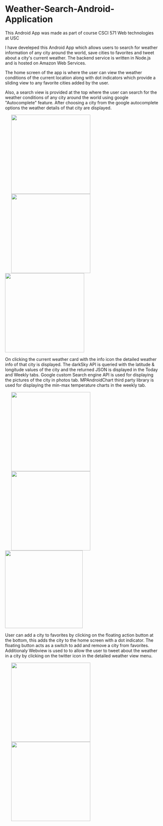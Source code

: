 # Weather-Search-Android-Application
This Android App was made as part of course CSCI 571 Web technologies at USC

I have develeped this Android App which allows users to search for weather information of any city around the world, save cities to favorites and tweet about a city's current weather. The backend service is written in Node.js and is hosted on Amazon Web Services.

The home screen of the app is where the user can view the weather conditions of the current location along with dot indicators which provide a sliding view to any favorite cities added by the user.

Also, a search view is provided at the top where the user can search for the weather conditions of any city around the world using google "Autocomplete" feature. After choosing a city from the google autocomplete options the weather details of that city are displayed.

<img src=Screen%20Shot%202019-12-20%20at%204.34.53%20PM.png width=260 hspace=20><img src=Screen%20Shot%202019-12-20%20at%204.41.25%20PM.png width=260 hspace=20><img src=detailedWeather.png width=260>

On clicking the current weather card with the info icon the detailed weather info of that city is displayed. The darkSky API is queried with the latitude & longitude values of the city and the returned JSON is displayed in the Today and Weekly tabs. Google custom Search engine API is used for displaying the pictures of the city in photos tab. MPAndroidChart third party library is used for displaying the min-max temperature charts in the weekly tab.

<img src=current.png width=260 hspace=20><img src=weekly.png width=260 hspace=20><img src=photosTab.png width=255>

User can add a city to favorites by clicking on the floating action button at the bottom, this adds the city to the home screen with a dot indicator. The floating button acts as a switch to add and remove a city from favorites. Additionaly Webview is used to to allow the user to tweet about the weather in a city by clicking on the twitter icon in the detailed weather view menu.

<img src=avorite.png width=260 hspace=20><img src=twitter.png width=260 hspace=20>
